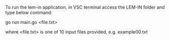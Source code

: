To run the lem-in application, in VSC terminal access the LEM-IN folder and type below command:

go run main.go <file.txt>

where <file.txt> is one of 10 input files provided, e.g. example00.txt